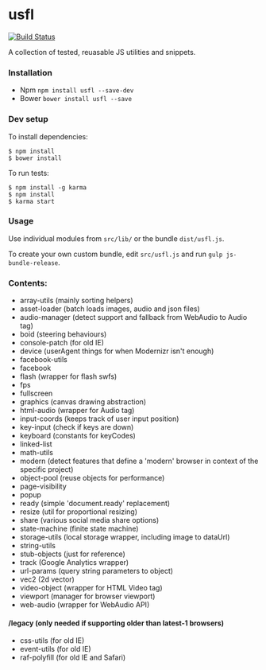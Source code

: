 # usfl

[![Build Status](https://secure.travis-ci.org/ianmcgregor/usfl.png)](https://travis-ci.org/ianmcgregor/usfl)

A collection of tested, reuasable JS utilities and snippets.

### Installation

* Npm ```npm install usfl --save-dev```
* Bower ```bower install usfl --save```

### Dev setup

To install dependencies:

```
$ npm install
$ bower install
```

To run tests:

```
$ npm install -g karma
$ npm install
$ karma start
```

### Usage

Use individual modules from `src/lib/` or the bundle `dist/usfl.js`.

To create your own custom bundle, edit `src/usfl.js` and run `gulp js-bundle-release`.

### Contents:

* array-utils (mainly sorting helpers)
* asset-loader (batch loads images, audio and json files)
* audio-manager (detect support and fallback from WebAudio to Audio tag)
* boid (steering behaviours)
* console-patch (for old IE)
* device (userAgent things for when Modernizr isn't enough)
* facebook-utils
* facebook
* flash (wrapper for flash swfs)
* fps
* fullscreen
* graphics (canvas drawing abstraction)
* html-audio (wrapper for Audio tag)
* input-coords (keeps track of user input position)
* key-input (check if keys are down)
* keyboard (constants for keyCodes)
* linked-list
* math-utils
* modern (detect features that define a 'modern' browser in context of the specific project)
* object-pool (reuse objects for performance)
* page-visibility
* popup
* ready (simple 'document.ready' replacement)
* resize (util for proportional resizing)
* share (various social media share options)
* state-machine (finite state machine)
* storage-utils (local storage wrapper, including image to dataUrl)
* string-utils
* stub-objects (just for reference)
* track (Google Analytics wrapper)
* url-params (query string parameters to object)
* vec2 (2d vector)
* video-object (wrapper for HTML Video tag)
* viewport (manager for browser viewport)
* web-audio (wrapper for WebAudio API)

#### /legacy (only needed if supporting older than latest-1 browsers)

* css-utils (for old IE)
* event-utils (for old IE)
* raf-polyfill (for old IE and Safari)
